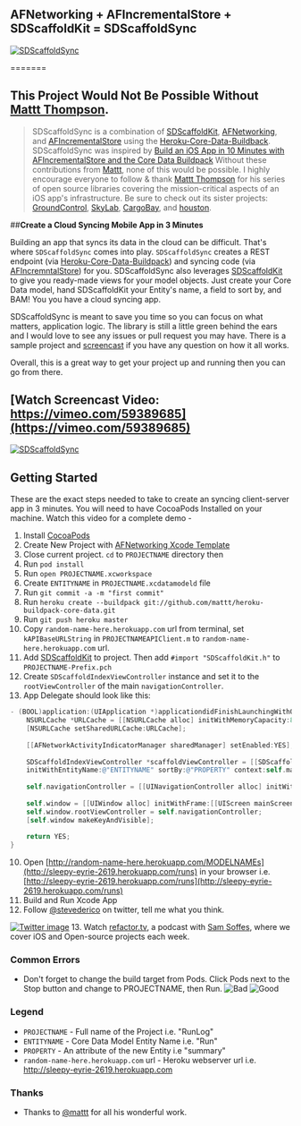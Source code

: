 ## AFNetworking + AFIncrementalStore + SDScaffoldKit = SDScaffoldSync

[![SDScaffoldSync](http://f.cl.ly/items/102O2w052F3V0K3d3B1x/Screen%20Shot%202013-02-10%20at%207.09.11%20PM.png)](https://vimeo.com/59389685)

=======
## This Project Would Not Be Possible Without [Mattt Thompson](http://www.github.com/mattt). 
> SDScaffoldSync is a combination of [SDScaffoldKit](http://www.github.com/stevederico/sdscaffoldkit), [AFNetworking](https://github.com/AFNetworking/AFNetworking), and [AFIncrementalStore](https://github.com/AFNetworking/AFIncrementalStore) using the [Heroku-Core-Data-Buildback](https://github.com/mattt/heroku-buildpack-core-data). SDScaffoldSync was inspired by [Build an iOS App in 10 Minutes with AFIncrementalStore and the Core Data Buildpack](http://mobile.heroku.com) Without these contributions from [Mattt](http://www.github.com/mattt), none of this would be possible. I highly encourage everyone to follow & thank [Mattt Thompson](http://www.github.com/mattt) for his series of open source libraries covering the mission-critical aspects of an iOS app's infrastructure. Be sure to check out its sister projects: [GroundControl](https://github.com/mattt/GroundControl), [SkyLab](https://github.com/mattt/SkyLab), [CargoBay](https://github.com/mattt/CargoBay), and [houston](https://github.com/mattt/houston).

##**Create a Cloud Syncing Mobile App in 3 Minutes**

Building an app that syncs its data in the cloud can be difficult. That's where `SDScaffoldSync` comes into play. `SDScaffoldSync` creates a REST endpoint (via [Heroku-Core-Data-Buildpack](https://github.com/mattt/heroku-buildpack-core-data)) and syncing code (via [AFIncremntalStore](https://github.com/AFNetworking/AFIncrementalStore)) for you. SDScaffoldSync also leverages [SDScaffoldKit](http://www.github.com/stevederico/SDScaffoldKit) to give you ready-made views for your model objects. 
Just create your Core Data model, hand SDScaffoldKit your Entity's name, a field to sort by, and BAM! You you have a cloud syncing app.

SDScaffoldSync is meant to save you time so you can focus on what matters, application logic. The library is still a little green behind the ears and I would love to see any issues or pull request you may have. There is a sample project and [screencast](https://vimeo.com/59389685) if you have any question on how it all works. 

Overall, this is a great way to get your project up and running then you can go from there.


## [Watch Screencast Video: https://vimeo.com/59389685](https://vimeo.com/59389685)
[![SDScaffoldSync](http://f.cl.ly/items/472Z050s141n1G3D0r36/SDScaffoldSyncVideoPlayer.png)](https://vimeo.com/59389685)


## Getting Started
These are the exact steps needed to take to create an syncing client-server app in 3 minutes. You will need to have CocoaPods Installed on your machine.
Watch this video for a complete demo - 

1. Install [CocoaPods](http://cocoapods.org)
2. Create New Project with [AFNetworking Xcode Template](https://github.com/stevederico/Xcode-Project-Templates)
2. Close current project. `cd` to `PROJECTNAME` directory then 
3. Run `pod install`
3. Run `open PROJECTNAME.xcworkspace`
4. Create `ENTITYNAME` in `PROJECTNAME.xcdatamodeld` file
5. Run `git commit -a -m "first commit"`
5. Run `heroku create --buildpack git://github.com/mattt/heroku-buildpack-core-data.git`
6. Run `git push heroku master`
7. Copy `random-name-here.herokuapp.com` url from terminal, set `kAPIBaseURLString` in `PROJECTNAMEAPIClient.m` to `random-name-here.herokuapp.com` url.
8. Add [SDScaffoldKit](http://www.github.com/stevederico/SDScaffoldkit) to project. Then add `#import "SDScaffoldKit.h"` to `PROJECTNAME-Prefix.pch`
9. Create `SDScaffoldIndexViewController` instance and set it to the `rootViewController` of the main `navigationController`.
10. App Delegate should look like this:
```objective-c
- (BOOL)application:(UIApplication *)applicationdidFinishLaunchingWithOptions:(NSDictionary *)launchOptions {
    NSURLCache *URLCache = [[NSURLCache alloc] initWithMemoryCapacity:8 * 1024 * 1024 diskCapacity:20 * 1024 * 1024 diskPath:nil];
    [NSURLCache setSharedURLCache:URLCache];
    
    [[AFNetworkActivityIndicatorManager sharedManager] setEnabled:YES];
    
    SDScaffoldIndexViewController *scaffoldViewController = [[SDScaffoldIndexViewController alloc] 
    initWithEntityName:@"ENTITYNAME" sortBy:@"PROPERTY" context:self.managedObjectContext];
    
    self.navigationController = [[UINavigationController alloc] initWithRootViewController:scaffoldViewController];
    
    self.window = [[UIWindow alloc] initWithFrame:[[UIScreen mainScreen] bounds]];
    self.window.rootViewController = self.navigationController;
    [self.window makeKeyAndVisible];
    
    return YES;
}
```
10. Open [http://random-name-here.herokuapp.com/MODELNAMEs](http://sleepy-eyrie-2619.herokuapp.com/runs) in your browser i.e. [http://sleepy-eyrie-2619.herokuapp.com/runs](http://sleepy-eyrie-2619.herokuapp.com/runs)
11. Build and Run Xcode App
12. Follow [@stevederico](http://www.twitter.com) on twitter, tell me what you think.  

[![Twitter image](http://f.cl.ly/items/1X0V1N003j2h192x3J0Z/Screen%20Shot%202013-02-11%20at%2012.48.45%20AM.png)](http://www.twitter.com/stevederico)
13. Watch [refactor.tv](http://www.refactor.tv), a podcast with [Sam Soffes](http://www.twitter.com/soffes), where we cover iOS and Open-source projects each week.

### Common Errors
* Don't forget to change the build target from Pods. Click Pods next to the Stop button and change to PROJECTNAME, then Run.
![Bad](http://f.cl.ly/items/1t18043V3x2p2g1K1e2o/Screen%20Shot%202013-02-10%20at%204.13.50%20PM.png)
![Good]( http://f.cl.ly/items/29060u3d1j2x323w3z2w/Screen%20Shot%202013-02-10%20at%204.13.59%20PM.png)

### Legend
* `PROJECTNAME` - Full name of the Project i.e. "RunLog"
* `ENTITYNAME` - Core Data Model Entity Name i.e. "Run"
* `PROPERTY` - An attribute of the new Entity i.e "summary"
* `random-name-here.herokuapp.com` url - Heroku webserver url i.e. http://sleepy-eyrie-2619.herokuapp.com
 
### Thanks
* Thanks to [@mattt](http://www.github.com/mattt) for all his wonderful work.

